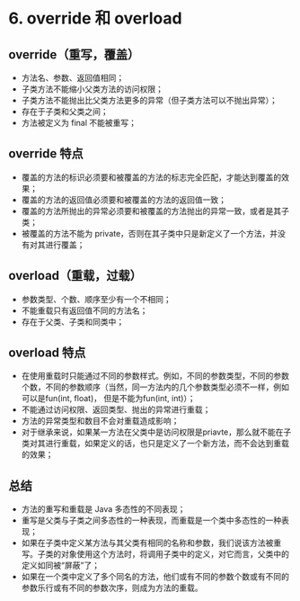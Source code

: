 # 6. override 和 overload
## override（重写，覆盖）

- 方法名、参数、返回值相同；
- 子类方法不能缩小父类方法的访问权限；
- 子类方法不能抛出比父类方法更多的异常（但子类方法可以不抛出异常）；
- 存在于子类和父类之间；
- 方法被定义为 final 不能被重写；

## override 特点
- 覆盖的方法的标识必须要和被覆盖的方法的标志完全匹配，才能达到覆盖的效果；
- 覆盖的方法的返回值必须要和被覆盖的方法的返回值一致；
- 覆盖的方法所抛出的异常必须要和被覆盖的方法抛出的异常一致，或者是其子类；
- 被覆盖的方法不能为 private，否则在其子类中只是新定义了一个方法，并没有对其进行覆盖； 

## overload（重载，过载）

- 参数类型、个数、顺序至少有一个不相同；
- 不能重载只有返回值不同的方法名；
- 存在于父类、子类和同类中；

## overload 特点
- 在使用重载时只能通过不同的参数样式。例如，不同的参数类型，不同的参数个数，不同的参数顺序（当然，同一方法内的几个参数类型必须不一样，例如可以是fun(int, float)， 但是不能为fun(int, int)）；
- 不能通过访问权限、返回类型、抛出的异常进行重载；
- 方法的异常类型和数目不会对重载造成影响；
- 对于继承来说，如果某一方法在父类中是访问权限是priavte，那么就不能在子类对其进行重载，如果定义的话，也只是定义了一个新方法，而不会达到重载的效果；


## 总结
- 方法的重写和重载是 Java 多态性的不同表现；
- 重写是父类与子类之间多态性的一种表现，而重载是一个类中多态性的一种表现；
- 如果在子类中定义某方法与其父类有相同的名称和参数，我们说该方法被重写。子类的对象使用这个方法时，将调用子类中的定义，对它而言，父类中的定义如同被“屏蔽”了；
- 如果在一个类中定义了多个同名的方法，他们或有不同的参数个数或有不同的参数乐行或有不同的参数次序，则成为方法的重载。


